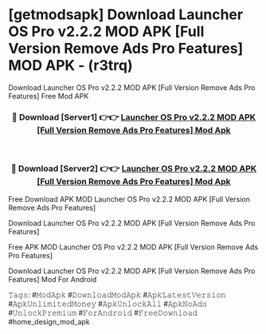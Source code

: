 # [getmodsapk] Download Launcher OS Pro v2.2.2 MOD APK [Full Version Remove Ads Pro Features] MOD APK - (r3trq)
Download Launcher OS Pro v2.2.2 MOD APK [Full Version Remove Ads Pro Features] Free Mod APK

<div align="center">
<h3>🔴 Download [Server1] 👉👉 <a href="https://apk-comot.site?title=Launcher_OS_Pro_v2.2.2_MOD_APK_[Full_Version_Remove_Ads_Pro_Features]">Launcher OS Pro v2.2.2 MOD APK [Full Version Remove Ads Pro Features] Mod Apk</a></h3><br>

<h3>🔴 Download [Server2] 👉👉 <a href="https://apk-comot.site?title=Launcher_OS_Pro_v2.2.2_MOD_APK_[Full_Version_Remove_Ads_Pro_Features]">Launcher OS Pro v2.2.2 MOD APK [Full Version Remove Ads Pro Features] Mod Apk</a></h3>
</div>


Free Download APK MOD Launcher OS Pro v2.2.2 MOD APK [Full Version Remove Ads Pro Features]

Download Launcher OS Pro v2.2.2 MOD APK [Full Version Remove Ads Pro Features] 

Free APK MOD Launcher OS Pro v2.2.2 MOD APK [Full Version Remove Ads Pro Features] 

Download Launcher OS Pro v2.2.2 MOD APK [Full Version Remove Ads Pro Features] Mod For Android

𝚃𝚊𝚐𝚜: #𝙼𝚘𝚍𝙰𝚙𝚔 #𝙳𝚘𝚠𝚗𝚕𝚘𝚊𝚍𝙼𝚘𝚍𝙰𝚙𝚔 #𝙰𝚙𝚔𝙻𝚊𝚝𝚎𝚜𝚝𝚅𝚎𝚛𝚜𝚒𝚘𝚗 #𝙰𝚙𝚔𝚄𝚗𝚕𝚒𝚖𝚒𝚝𝚎𝚍𝙼𝚘𝚗𝚎𝚢 #𝙰𝚙𝚔𝚄𝚗𝚕𝚘𝚌𝚔𝙰𝚕𝚕 #𝙰𝚙𝚔𝙽𝚘𝙰𝚍𝚜 #𝚄𝚗𝚕𝚘𝚌𝚔𝙿𝚛𝚎𝚖𝚒𝚞𝚖 #𝙵𝚘𝚛𝙰𝚗𝚍𝚛𝚘𝚒𝚍 #𝙵𝚛𝚎𝚎𝙳𝚘𝚠𝚗𝚕𝚘𝚊𝚍 #home_design_mod_apk